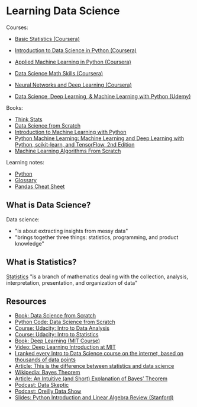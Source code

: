 # Learning Data Science

Courses:

* [Basic Statistics (Coursera)](courses/coursera-basic-statistics/README.md)
* [Introduction to Data Science in Python (Coursera)](courses/coursera-data-science-python/README.md)
* [Applied Machine Learning in Python (Coursera)](courses/coursera-machine-learning/README.md)
* [Data Science Math Skills (Coursera)](courses/coursera-math-skills/README.md)
* [Neural Networks and Deep Learning (Coursera)](courses/coursera-deep-learning/README.md)

* [Data Science, Deep Learning, & Machine Learning with Python (Udemy)](courses/udemy-hands-on)

Books:

* [Think Stats](books/think-stats/README.md)
* [Data Science from Scratch](books/from-scratch/README.md)
* [Introduction to Machine Learning with Python](http://shop.oreilly.com/product/0636920030515.do)
* [Python Machine Learning: Machine Learning and Deep Learning with Python, scikit-learn, and TensorFlow, 2nd Edition](https://www.amazon.com/Python-Machine-Learning-scikit-learn-TensorFlow/dp/1787125939)
* [Machine Learning Algorithms From Scratch](https://machinelearningmastery.com/machine-learning-algorithms-from-scratch/)

Learning notes:

* [Python](python/README.md)
* [Glossary](GLOSSARY.md)
* [Pandas Cheat Sheet](cheat-sheets/pandas.md)


## What is Data Science?

Data science:

* "is about extracting insights from messy data"
* "brings together three things: statistics, programming, and product knowledge"

## What is Statistics?

[Statistics](https://en.wikipedia.org/wiki/Statistics) "is a branch of
mathematics dealing with the collection, analysis, interpretation,
presentation, and organization of data"

## Resources

* [Book: Data Science from Scratch](http://shop.oreilly.com/product/0636920033400.do)
* [Python Code: Data Science from Scratch](https://github.com/joelgrus/data-science-from-scratch)
* [Course: Udacity: Intro to Data Analysis](https://www.class-central.com/mooc/4937/udacity-intro-to-data-analysis)
* [Course: Udacity: Intro to Statistics](https://www.class-central.com/mooc/361/udacity-intro-to-statistics)
* [Book: Deep Learning (MIT Course)](http://www.deeplearningbook.org)
* [Video: Deep Learning Introduction at MIT](https://www.youtube.com/watch?time_continue=3273&v=vi7lACKOUao)
* [I ranked every Intro to Data Science course on the internet, based on thousands of data points](https://medium.freecodecamp.com/i-ranked-all-the-best-data-science-intro-courses-based-on-thousands-of-data-points-db5dc7e3eb8e)
* [Article: This is the difference between statistics and data science](https://mixpanel.com/blog/2016/03/30/this-is-the-difference-between-statistics-and-data-science)
* [Wikipedia: Bayes Theorem](https://en.wikipedia.org/wiki/Bayes%27_theorem)
* [Article: An Intuitive (and Short) Explanation of Bayes’ Theorem](https://betterexplained.com/articles/an-intuitive-and-short-explanation-of-bayes-theorem)
* [Podcast: Data Skeptic](https://dataskeptic.com/podcast)
* [Podcast: Oreilly Data Show](https://www.oreilly.com/topics/oreilly-data-show-podcast)
* [Slides: Python Introduction and Linear Algebra Review (Stanford)](http://web.stanford.edu/class/cs231a/section/section1.pdf)
